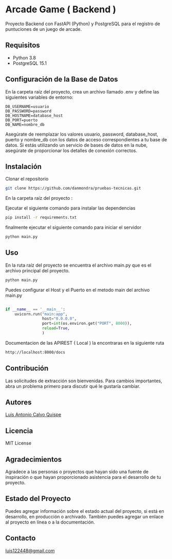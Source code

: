 # Arcade Game ( Backend )

Proyecto Backend con FastAPI (Python) y PostgreSQL para el registro de puntuciones de un juego de arcade.

## Requisitos

- Python 3.8
- PostgreSQL 15.1

## Configuración de la Base de Datos

En la carpeta raíz del proyecto, crea un archivo llamado .env y define las siguientes variables de entorno:

```dotenv
DB_USERNAME=usuario
DB_PASSWORD=password
DB_HOSTNAME=database_host
DB_PORT=puerto
DB_NAME=nombre_db
```

Asegúrate de reemplazar los valores usuario, password, database_host, puerto y nombre_db con los datos de acceso correspondientes a tu base de datos. Si estás utilizando un servicio de bases de datos en la nube, asegúrate de proporcionar los detalles de conexión correctos.

## Instalación

Clonar el repositorio

```bash
git clone https://github.com/danmondra/pruebas-tecnicas.git
```
En la carpeta raíz del proyecto :

Ejecutar el siguiente comando para instalar las dependencias

```bash
pip install -r requirements.txt
```

finalmente ejecutar el siguiente comando para iniciar el servidor
```bash
python main.py
```

## Uso

En la ruta raíz del proyecto se encuentra el archivo main.py que es el archivo principal del proyecto.

```bash
python main.py
```

Puedes configurar el Host y el Puerto en el metodo main del archivo main.py

```python

if __name__ == '__main__':
    uvicorn.run("main:app",
                host="0.0.0.0",
                port=int(os.environ.get("PORT", 8000)),
                reload=True,
                )

```

Documentacion de las APIREST ( Local ) la encontraras en la siguiente ruta

```bash
http://localhost:8000/docs

```


## Contribución

Las solicitudes de extracción son bienvenidas. Para cambios importantes, abra un problema primero para discutir qué le gustaría cambiar.

## Autores

[Luis Antonio Calvo Quispe](https://www.linkedin.com/in/luis-antonio-calvo-quispe-7b0b0a1b0/)

## Licencia

MIT License

## Agradecimientos

Agradece a las personas o proyectos que hayan sido una fuente de inspiración o que hayan proporcionado asistencia para el desarrollo de tu proyecto.

## Estado del Proyecto

Puedes agregar información sobre el estado actual del proyecto, si está en desarrollo, en producción o archivado. También puedes agregar un enlace al proyecto en línea o a la documentación.

## Contacto

luis122448@gmail.com
